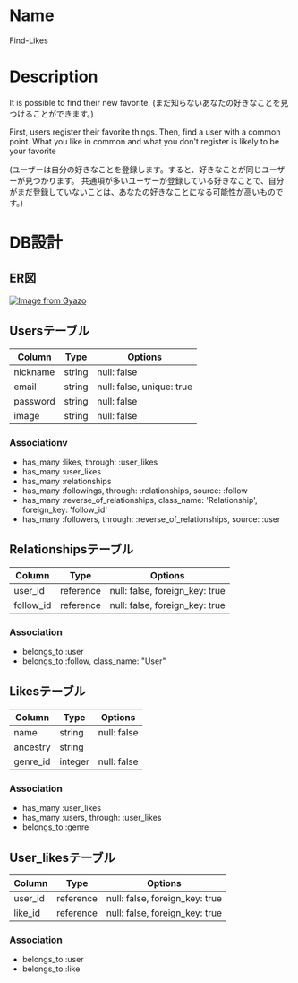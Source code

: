 
# Name
Find-Likes

# Description
It is possible to find their new favorite.
(まだ知らないあなたの好きなことを見つけることができます。)

First, users register their favorite things.
Then, find a user with a common point.
What you like in common and what you don't register is likely to be your favorite

(ユーザーは自分の好きなことを登録します。すると、好きなことが同じユーザーが見つかります。
共通項が多いユーザーが登録している好きなことで、自分がまだ登録していないことは、あなたの好きなことになる可能性が高いものです。)


# DB設計

## ER図
[![Image from Gyazo](https://i.gyazo.com/3d4a077a268e8297ff182c8fbf29a580.png)](https://gyazo.com/3d4a077a268e8297ff182c8fbf29a580)

## Usersテーブル

|Column|Type|Options|
|------|----|-------|
|nickname|string|null: false|
|email|string|null: false, unique: true|
|password|string|null: false|
|image|string|null: false|

### Associationv
- has_many :likes, through: :user_likes
- has_many :user_likes
- has_many :relationships
- has_many :followings, through: :relationships, source: :follow
- has_many :reverse_of_relationships, class_name: 'Relationship', foreign_key: 'follow_id'
- has_many :followers, through: :reverse_of_relationships, source: :user

## Relationshipsテーブル

|Column|Type|Options|
|------|----|-------|
|user_id|reference|null: false, foreign_key: true|
|follow_id|reference|null: false, foreign_key: true|

### Association
- belongs_to :user
- belongs_to :follow, class_name: "User"

## Likesテーブル

|Column|Type|Options|
|------|----|-------|
|name|string|null: false|
|ancestry|string||
|genre_id|integer|null: false|

### Association
- has_many :user_likes
- has_many :users, through: :user_likes
- belongs_to :genre

## User_likesテーブル

|Column|Type|Options|
|------|----|-------|
|user_id|reference|null: false, foreign_key: true|
|like_id|reference|null: false, foreign_key: true|

### Association
- belongs_to :user
- belongs_to :like
